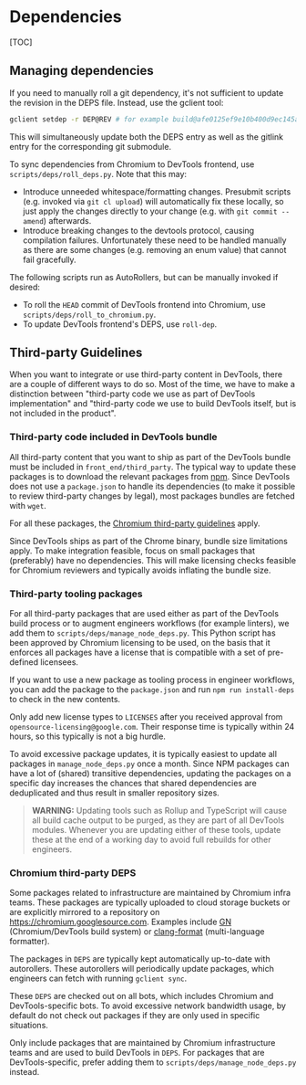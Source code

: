 # Dependencies

[TOC]

## Managing dependencies

If you need to manually roll a git dependency, it's not sufficient to update the revision in the DEPS file. Instead, use
the gclient tool:
```bash
gclient setdep -r DEP@REV # for example build@afe0125ef9e10b400d9ec145aa18fca932369346
```
This will simultaneously update both the DEPS entry as well as the gitlink entry for the corresponding git submodule.

To sync dependencies from Chromium to DevTools frontend, use `scripts/deps/roll_deps.py`.
Note that this may:
- Introduce unneeded whitespace/formatting changes. Presubmit scripts (e.g. invoked via `git cl upload`) will automatically fix these locally, so just apply the changes directly to your change (e.g. with `git commit --amend`) afterwards.
- Introduce breaking changes to the devtools protocol, causing compilation failures. Unfortunately these need to be handled manually as there are some changes (e.g. removing an enum value) that cannot fail gracefully.


The following scripts run as AutoRollers, but can be manually invoked if desired:

- To roll the `HEAD` commit of DevTools frontend into Chromium, use `scripts/deps/roll_to_chromium.py`.
- To update DevTools frontend's DEPS, use `roll-dep`.

## Third-party Guidelines

When you want to integrate or use third-party content in DevTools, there are a
couple of different ways to do so. Most of the time, we have to make a
distinction between "third-party code we use as part of DevTools implementation"
and "third-party code we use to build DevTools itself, but is not included in
the product".

### Third-party code included in DevTools bundle

All third-party content that you want to ship as part of the DevTools bundle
must be included in `front_end/third_party`. The typical way to update these
packages is to download the relevant packages from [npm]. Since DevTools does
not use a `package.json` to handle its dependencies (to make it possible to
review third-party changes by legal), most packages bundles are fetched with
`wget`.

For all these packages, the [Chromium third-party guidelines] apply.

Since DevTools ships as part of the Chrome binary, bundle size
limitations apply. To make integration feasible, focus on small packages that
(preferably) have no dependencies. This will make licensing checks feasible for
Chromium reviewers and typically avoids inflating the bundle size.

### Third-party tooling packages

For all third-party packages that are used either as part of the DevTools build
process or to augment engineers workflows (for example linters), we add them to
`scripts/deps/manage_node_deps.py`. This Python script has been approved by
Chromium licensing to be used, on the basis that it enforces all packages have a
license that is compatible with a set of pre-defined licensees.

If you want to use a new package as tooling process in engineer workflows, you
can add the package to the `package.json` and run `npm run install-deps`
to check in the new contents.

Only add new license types to `LICENSES` after you received approval
from `opensource-licensing@google.com`. Their response time is typically within
24 hours, so this typically is not a big hurdle.

To avoid excessive package updates, it is typically easiest to
update all packages in `manage_node_deps.py` once a month. Since NPM packages
can have a lot of (shared) transitive dependencies, updating the packages on a
specific day increases the chances that shared dependencies are deduplicated and
thus result in smaller repository sizes.

> **WARNING:** Updating tools such as Rollup and TypeScript will cause all build cache
> output to be purged, as they are part of all DevTools modules. Whenever you are
> updating either of these tools, update these at the end of a working day to
> avoid full rebuilds for other engineers.

### Chromium third-party DEPS

Some packages related to infrastructure are maintained by Chromium infra teams.
These packages are typically uploaded to cloud storage buckets or are explicitly
mirrored to a repository on https://chromium.googlesource.com. Examples include
[GN][] (Chromium/DevTools build system) or [clang-format][] (multi-language
formatter).

The packages in `DEPS` are typically kept automatically up-to-date with
autorollers. These autorollers will periodically update packages, which
engineers can fetch with running `gclient sync`.

These `DEPS` are checked out on all bots, which includes Chromium and
DevTools-specific bots. To avoid excessive network bandwidth usage, by default
do not check out packages if they are only used in specific situations.

Only include packages that are maintained by Chromium
infrastructure teams and are used to build DevTools in `DEPS`. For packages that
are DevTools-specific, prefer adding them to `scripts/deps/manage_node_deps.py`
instead.

[npm]: https://www.npmjs.com/
[Chromium third-party guidelines]: https://chromium.googlesource.com/chromium/src/+/HEAD/docs/adding_to_third_party.md
[GN]: https://gn.googlesource.com/gn/+/master/docs/reference.md
[clang-format]: https://clang.llvm.org/docs/ClangFormat.html
